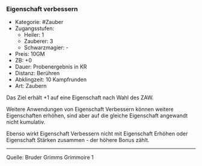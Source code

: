 ### Eigenschaft verbessern

- Kategorie: #Zauber
- Zugangsstufen:
  - Heiler: 1
  - Zauberer: 3
  - Schwarzmagier: -
- Preis: 10GM
- ZB: +0
- Dauer: Probenergebnis in KR
- Distanz: Berühren
- Abklingzeit: 10 Kampfrunden
- Art: Zaubern

Das Ziel erhält +1 auf eine Eigenschaft nach Wahl des ZAW.

Weitere Anwendungen von Eigenschaft Verbessern können weitere Eigenschaften erhöhen, sind aber auf die gleiche Eigenschaft angewandt nicht kumulativ.

Ebenso wirkt Eigenschaft Verbessern nicht mit Eigenschaft Erhöhen oder Eigenschaft Stärken zusammen - der höhere Bonus zählt.

---

Quelle: Bruder Grimms Grimmoire 1
